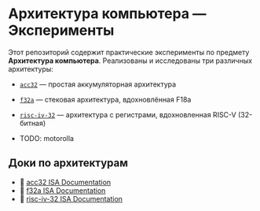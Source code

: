 # Архитектура компьютера — Эксперименты

Этот репозиторий содержит практические эксперименты по предмету **Архитектура компьютера**. Реализованы и исследованы три различных архитектуры:

- [`acc32`](#acc32) — простая аккумуляторная архитектура
- [`f32a`](#f32a) — стековая архитектура, вдохновлённая F18a
- [`risc-iv-32`](#risc-v-32) — архитектура с регистрами, вдохновленная RISC-V (32-битная)

- TODO: motorolla

## Доки по архитектурам

- 📄 [acc32 ISA Documentation](https://github.com/ryukzak/wrench/blob/master/docs/acc32.md)
- 📄 [f32a ISA Documentation](https://github.com/ryukzak/wrench/blob/master/docs/f32a.md)
- 📄 [risc-iv-32 ISA Documentation](https://github.com/ryukzak/wrench/blob/master/docs/risc-iv.md)
